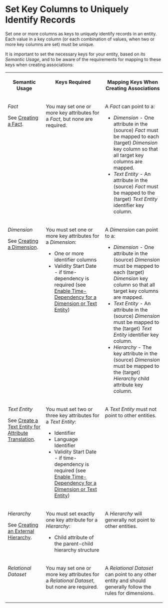 <!-- loiod9ef2c91f6d647e584bad51999e441cd -->

# Set Key Columns to Uniquely Identify Records

Set one or more columns as keys to uniquely identify records in an entity. Each value in a key column \(or each combination of values, when two or more key columns are set\) must be unique.

It is important to set the necessary keys for your entity, based on its *Semantic Usage*, and to be aware of the requirements for mapping to these keys when creating associations:


<table>
<tr>
<th valign="top">

Semantic Usage



</th>
<th valign="top">

Keys Required



</th>
<th valign="top">

Mapping Keys When Creating Associations



</th>
</tr>
<tr>
<td valign="top">

*Fact*

See [Creating a Fact](creating-a-fact-30089bd.md).



</td>
<td valign="top">

You may set one or more key attributes for a *Fact*, but none are required.



</td>
<td valign="top">

A *Fact* can point to a:

-   *Dimension* - One attribute in the \(source\) *Fact* must be mapped to each \(target\) *Dimension* key column so that all target key columns are mapped.
-   *Text Entity* - An attribute in the \(source\) *Fact* must be mapped to the \(target\) *Text Entity* identifier key column.



</td>
</tr>
<tr>
<td valign="top">

*Dimension*

See [Creating a Dimension](creating-a-dimension-5aae0e9.md).



</td>
<td valign="top">

You must set one or more key attributes for a *Dimension*:

-   One or more identifier columns
-   Validity Start Date - if time-dependency is required \(see [Enable Time-Dependency for a Dimension or Text Entity](enable-time-dependency-for-a-dimension-or-text-entity-11b2ff4.md)\)



</td>
<td valign="top">

A *Dimension* can point to a:

-   *Dimension* - One attribute in the \(source\) *Dimension* must be mapped to each \(target\) *Dimension* key column so that all target key columns are mapped.
-   *Text Entity* - An attribute in the \(source\) *Dimension* must be mapped to the \(target\) *Text Entity* identifier key column.
-   *Hierarchy* - The key attribute in the \(source\) *Dimension* must be mapped to the \(target\) *Hierarchy* child attribute key column.



</td>
</tr>
<tr>
<td valign="top">

*Text Entity*

See [Create a Text Entity for Attribute Translation](create-a-text-entity-for-attribute-translation-b25726d.md).



</td>
<td valign="top">

You must set two or three key attributes for a *Text Entity*:

-   Identifier
-   Language Identifier
-   Validity Start Date - if time-dependency is required \(see [Enable Time-Dependency for a Dimension or Text Entity](enable-time-dependency-for-a-dimension-or-text-entity-11b2ff4.md)\)



</td>
<td valign="top">

A *Text Entity* must not point to other entities.



</td>
</tr>
<tr>
<td valign="top">

*Hierarchy*

See [Creating an External Hierarchy](creating-an-external-hierarchy-dbac7a8.md).



</td>
<td valign="top">

You must set exactly one key attribute for a *Hierarchy*:

-   Child attribute of the parent-child hierarchy structure



</td>
<td valign="top">

A *Hierarchy* will generally not point to other entities.



</td>
</tr>
<tr>
<td valign="top">

*Relational Dataset*



</td>
<td valign="top">

You may set one or more key attributes for a *Relational Dataset*, but none are required.



</td>
<td valign="top">

A *Relational Dataset* can point to any other entity and should generally follow the rules for dimensions.



</td>
</tr>
</table>


